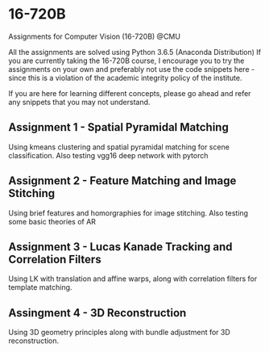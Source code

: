 # 16-720B
Assignments for Computer Vision (16-720B) @CMU


All the assignments are solved using Python 3.6.5 (Anaconda Distribution)
If you are currently taking the 16-720B course, I encourage you to try the assignments on your own and preferably not use the code snippets here - since this is a violation of the academic integrity policy of the institute.

If you are here for learning different concepts, please go ahead and refer any snippets that you may not understand.

## Assignment 1 - Spatial Pyramidal Matching

Using kmeans clustering and spatial pyramidal matching for scene classification. Also testing vgg16 deep network with pytorch

## Assignment 2 - Feature Matching and Image Stitching

Using brief features and homorgraphies for image stitching. Also testing some basic theories of AR

## Assignment 3 - Lucas Kanade Tracking and Correlation Filters

Using LK with translation and affine warps, along with correlation filters for template matching.

## Assingment 4 - 3D Reconstruction

Using 3D geometry principles along with bundle adjustment for 3D reconstruction.
